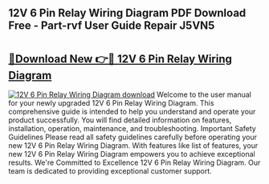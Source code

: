 ## 12V 6 Pin Relay Wiring Diagram PDF Download Free - Part-rvf User Guide Repair J5VN5

# <h2><a href="http://dfprtj8.blite.top/?on=12V+6+Pin+Relay+Wiring+Diagram">🔗Download New 👉🔴 12V 6 Pin Relay Wiring Diagram</a></h2>

[![12V 6 Pin Relay Wiring Diagram download](https://i.imgur.com/lujVjoI.png)](http://dfprtj8.blite.top/?on=12V+6+Pin+Relay+Wiring+Diagram)
Welcome to the user manual for your newly upgraded 12V 6 Pin Relay Wiring Diagram. This comprehensive guide is intended to help you understand and operate your product successfully. You will find detailed information on features, installation, operation, maintenance, and troubleshooting. Important Safety Guidelines Please read all safety guidelines carefully before operating your new 12V 6 Pin Relay Wiring Diagram. With features like list of features, your new 12V 6 Pin Relay Wiring Diagram empowers you to achieve exceptional results. We're Committed to Excellence 12V 6 Pin Relay Wiring Diagram. Our team is dedicated to providing exceptional customer support.
